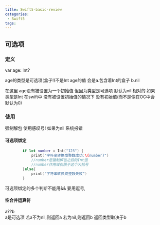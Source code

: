 ```yaml
---
title: Swift5-basic-review
categories:
 - Swift5
tags:
---
```



## 可选项


### 定义


var age: Int?

age的类型是可选项(盒子!)不是Int
age的值 会是a.包含着Int的盒子 b.nil

在这里 age没有被设置为一个初始值 但因为类型是可选项 默认为nil
相对的 如果类型是Int 在swift中 没有被设置初始值的情况下 没有初始值(而不是像在OC中会默认为0)


### 使用

强制解包 使用感叹号!  如果为nil 系统报错

#### 可选项绑定

```swift
        if let number = Int("123") {
            print("字符串转换成整数成功:\(number)")
            //number是强制解包之后的Int值
            //number作用域仅限于这个大括号
        }else{
            print("字符串转换成整数失败")
        }
```

可选项绑定的多个判断不能用&&  要用逗号,

#### 空合并运算符
a??b  
a是可选项
若a不为nil,则返回a  若为nil,则返回b
返回类型取决于b
